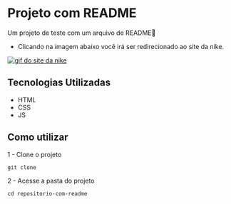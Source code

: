# Projeto com README
Um projeto de teste com um arquivo de README📝

- Clicando na imagem abaixo você irá ser redirecionado ao site da nike.

[<img src="Tela.gif" alt="gif do site da nike">](https://www.nike.com.br/?utm_source=google&utm_medium=cpc&utm_campaign=SN_NIKE-INST-ROAS&gad_source=1&gclid=CjwKCAjwvr--BhB5EiwAd5YbXudVZcmNRkn8NL_7uTV77Q4vR-OLGj49FJgf6v6nvdLhdfE9hVagIBoC3DUQAvD_BwE&utm_referrer=https://www.google.com/)

## Tecnologias Utilizadas
- HTML
- CSS
- JS
## Como utilizar
1 -  Clone o projeto
```
git clone
```
2 - Acesse a pasta do projeto
```
cd repositorio-com-readme
